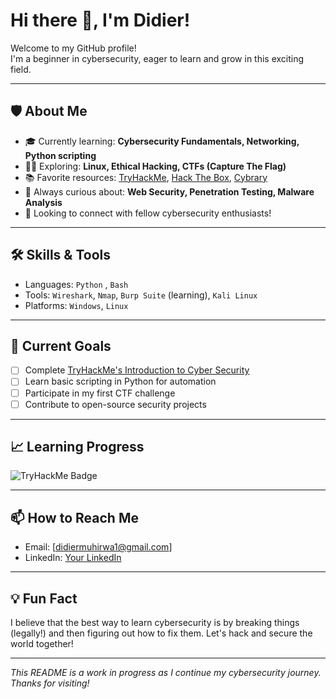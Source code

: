 # Hi there 👋, I'm Didier!

Welcome to my GitHub profile!  
I'm a beginner in cybersecurity, eager to learn and grow in this exciting field.

---

## 🛡️ About Me

- 🎓 Currently learning: **Cybersecurity Fundamentals, Networking, Python scripting**
- 🧑‍💻 Exploring: **Linux, Ethical Hacking, CTFs (Capture The Flag)**
- 📚 Favorite resources: [TryHackMe](https://tryhackme.com/), [Hack The Box](https://www.hackthebox.com/), [Cybrary](https://www.cybrary.it/)
- 🌱 Always curious about: **Web Security, Penetration Testing, Malware Analysis**
- 🤝 Looking to connect with fellow cybersecurity enthusiasts!

---

## 🛠️ Skills & Tools

- Languages: `Python` , `Bash` 
- Tools: `Wireshark`, `Nmap`, `Burp Suite` (learning), `Kali Linux`
- Platforms: `Windows`, `Linux`

---

## 🚩 Current Goals

- [ ] Complete [TryHackMe's Introduction to Cyber Security](https://tryhackme.com/room/introtooffensivesecurity)
- [ ] Learn basic scripting in Python for automation
- [ ] Participate in my first CTF challenge
- [ ] Contribute to open-source security projects

---

## 📈 Learning Progress

![TryHackMe Badge](https://tryhackme-badges.s3.amazonaws.com/[your-username].png)
<!-- Replace [your-username] with your TryHackMe username -->

---

## 📫 How to Reach Me

- Email: [didiermuhirwa1@gmail.com]
- LinkedIn: [Your LinkedIn](https://www.linkedin.com/in/yourprofile)


---

## 💡 Fun Fact

I believe that the best way to learn cybersecurity is by breaking things (legally!) and then figuring out how to fix them. Let's hack and secure the world together!

---

*This README is a work in progress as I continue my cybersecurity journey. Thanks for visiting!*
